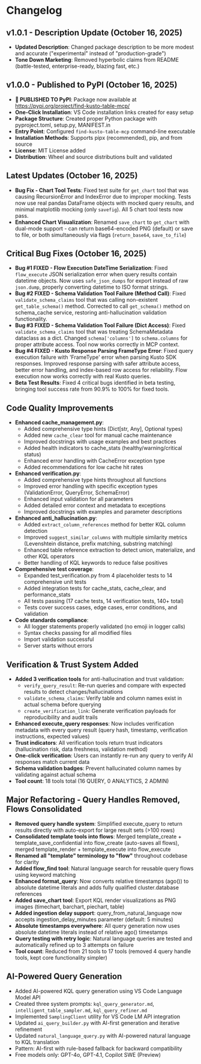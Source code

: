 # Changelog

## v1.0.1 - Description Update (October 16, 2025)
- **Updated Description**: Changed package description to be more modest and accurate ("experimental" instead of "production-grade")
- **Tone Down Marketing**: Removed hyperbolic claims from README (battle-tested, enterprise-ready, blazing fast, etc.)

## v1.0.0 - Published to PyPI (October 16, 2025)
- **🎉 PUBLISHED TO PyPI**: Package now available at https://pypi.org/project/find-kusto-table-mcp/
- **One-Click Installation**: VS Code installation links created for easy setup
- **Package Structure**: Created proper Python package with pyproject.toml, setup.py, MANIFEST.in
- **Entry Point**: Configured `find-kusto-table-mcp` command-line executable
- **Installation Methods**: Supports pipx (recommended), pip, and from source
- **License**: MIT License added
- **Distribution**: Wheel and source distributions built and validated

## Latest Updates (October 16, 2025)
- **Bug Fix - Chart Tool Tests**: Fixed test suite for `get_chart` tool that was causing RecursionError and IndexError due to improper mocking. Tests now use real pandas DataFrame objects with mocked query results, and minimal matplotlib mocking (only `savefig`). All 5 chart tool tests now pass.
- **Enhanced Chart Visualization**: Renamed `save_chart` to `get_chart` with dual-mode support - can return base64-encoded PNG (default) or save to file, or both simultaneously via flags (`return_base64`, `save_to_file`)

## Critical Bug Fixes (October 16, 2025)
- **Bug #1 FIXED - Flow Execution DateTime Serialization**: Fixed `flow_execute` JSON serialization error when query results contain datetime objects. Now uses `safe_json_dumps` for export instead of raw `json.dump`, properly converting datetime to ISO format strings.
- **Bug #2 FIXED - Schema Validation Tool Failure (Method Call)**: Fixed `validate_schema_claims` tool that was calling non-existent `get_table_schema()` method. Corrected to call `get_schema()` method on schema_cache service, restoring anti-hallucination validation functionality.
- **Bug #3 FIXED - Schema Validation Tool Failure (Dict Access)**: Fixed `validate_schema_claims` tool that was treating SchemaMetadata dataclass as a dict. Changed `schema['columns']` to `schema.columns` for proper attribute access. Tool now works correctly in MCP context.
- **Bug #4 FIXED - Kusto Response Parsing FrameType Error**: Fixed query execution failure with 'FrameType' error when parsing Kusto SDK responses. Improved response parsing with safer attribute access, better error handling, and index-based row access for reliability. Flow execution now works correctly with real Kusto queries.
- **Beta Test Results**: Fixed 4 critical bugs identified in beta testing, bringing tool success rate from 90.9% to 100% for fixed tools.

## Code Quality Improvements
- **Enhanced cache_management.py**:
  - Added comprehensive type hints (Dict[str, Any], Optional types)
  - Added new `cache_clear` tool for manual cache maintenance
  - Improved docstrings with usage examples and best practices
  - Added health indicators to cache_stats (healthy/warning/critical status)
  - Enhanced error handling with CacheError exception type
  - Added recommendations for low cache hit rates
- **Enhanced verification.py**:
  - Added comprehensive type hints throughout all functions
  - Improved error handling with specific exception types (ValidationError, QueryError, SchemaError)
  - Enhanced input validation for all parameters
  - Added detailed error context and metadata to exceptions
  - Improved docstrings with examples and parameter descriptions
- **Enhanced anti_hallucination.py**:
  - Added `extract_column_references` method for better KQL column detection
  - Improved `suggest_similar_columns` with multiple similarity metrics (Levenshtein distance, prefix matching, substring matching)
  - Enhanced table reference extraction to detect union, materialize, and other KQL operators
  - Better handling of KQL keywords to reduce false positives
- **Comprehensive test coverage**:
  - Expanded test_verification.py from 4 placeholder tests to 14 comprehensive unit tests
  - Added integration tests for cache_stats, cache_clear, and performance_stats
  - All tests passing (17 cache tests, 14 verification tests, 140+ total)
  - Tests cover success cases, edge cases, error conditions, and validation
- **Code standards compliance**:
  - All logger statements properly validated (no emoji in logger calls)
  - Syntax checks passing for all modified files
  - Import validation successful
  - Server starts without errors

## Verification & Trust System Added
- **Added 3 verification tools** for anti-hallucination and trust validation:
  - `verify_query_result`: Re-run queries and compare with expected results to detect changes/hallucinations
  - `validate_schema_claims`: Verify table and column names exist in actual schema before querying
  - `create_verification_link`: Generate verification payloads for reproducibility and audit trails
- **Enhanced execute_query responses**: Now includes verification metadata with every query result (query hash, timestamp, verification instructions, expected values)
- **Trust indicators**: All verification tools return trust indicators (hallucination risk, data freshness, validation method)
- **One-click verification**: Users can instantly re-run any query to verify AI responses match current data
- **Schema validation badges**: Prevent hallucinated column names by validating against actual schema
- **Tool count**: 18 tools total (16 QUERY, 0 ANALYTICS, 2 ADMIN)

## Major Refactoring - Query Handles Removed, Flows Consolidated
- **Removed query handle system**: Simplified execute_query to return results directly with auto-export for large result sets (>100 rows)
- **Consolidated template tools into flows**: Merged template_create + template_save_confidential into flow_create (auto-saves all flows), merged template_render + template_execute into flow_execute
- **Renamed all "template" terminology to "flow"** throughout codebase for clarity
- **Added flow_find tool**: Natural language search for reusable query flows using keyword matching
- **Enhanced format_query**: Now converts relative timestamps (ago()) to absolute datetime literals and adds fully qualified cluster.database references
- **Added save_chart tool**: Export KQL render visualizations as PNG images (timechart, barchart, piechart, table)
- **Added ingestion delay support**: query_from_natural_language now accepts ingestion_delay_minutes parameter (default: 5 minutes)
- **Absolute timestamps everywhere**: All query generation now uses absolute datetime literals instead of relative ago() timestamps
- **Query testing with retry logic**: Natural language queries are tested and automatically refined up to 3 attempts on failure
- **Tool count**: Reduced from 21 tools to 17 tools (removed 4 query handle tools, kept core functionality simpler)

## AI-Powered Query Generation
- Added AI-powered KQL query generation using VS Code Language Model API
- Created three system prompts: `kql_query_generator.md`, `intelligent_table_sampler.md`, `kql_query_refiner.md`
- Implemented `SamplingClient` utility for VS Code LM API integration
- Updated `ai_query_builder.py` with AI-first generation and iterative refinement
- Updated `natural_language_query.py` with AI-powered natural language to KQL translation
- Pattern: AI-first with rule-based fallback for backward compatibility
- Free models only: GPT-4o, GPT-4.1, Copilot SWE (Preview)


